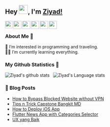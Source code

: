 
## Hey <img src="https://github.com/TheDudeThatCode/TheDudeThatCode/blob/master/Assets/Hi.gif" width="29px">, I'm [Ziyad!](https://www.linkedin.com/in/mziyadam/) 

<a href="https://www.linkedin.com/in/mziyadam/">
  <img align="left" width="24px" src="https://cdn.jsdelivr.net/npm/simple-icons@v3/icons/linkedin.svg"  />
</a>
<a href="https://developers.google.com/profile/u/111410080788658129588?utm_source=developers.google.com">
  <img align="left" width="26px" src="https://cdn.jsdelivr.net/npm/simple-icons@v3/icons/google.svg" />
</a>
<a href="https://www.qwiklabs.com/public_profiles/d1802fc5-f87f-40a6-ae2d-b26926527fd3">
  <img align="left" width="26px" src="https://cdn.jsdelivr.net/npm/simple-icons@v3/icons/qwiklabs.svg" />
</a>
<a href="mailto:mziyad195@gmail.com">
  <img align="left" width="26px" src="https://cdn.jsdelivr.net/npm/simple-icons@v3/icons/gmail.svg" />
</a>
<a href="https://www.youtube.com/channel/UCkqcyU5A2_5VefUEmXHXXEg">
  <img align="left" width="26px" src="https://cdn.jsdelivr.net/npm/simple-icons@v3/icons/youtube.svg" />
</a>
<a href="https://mziyadam.medium.com/">
  <img align="left" width="26px" src="https://cdn.jsdelivr.net/npm/simple-icons@v3/icons/medium.svg" />
</a>

<br />

### About Me 🚀
👀  I’m interested in programming and traveling. </br>
👨‍💻  I’m currently learning everything. </br>

### My Github Statistics 🙌
![Ziyad's github stats](https://github-readme-stats.vercel.app/api?username=mziyadam&show_icons=true&hide_border=true)&nbsp;&nbsp;
![Ziyad's Language stats](https://github-readme-stats-eight-theta.vercel.app/api/top-langs/?username=mziyadam&layout=compact&langs_count=8&hide_border=true)
<br />


### 📕 Blog Posts
- [How to Bypass Blocked Website without VPN](https://mziyadam.medium.com/how-to-bypass-blocked-website-without-vpn-c2276cfd21f7)
- [Tips n Trick Capstone Bangkit MD](https://mziyadam.medium.com/tips-n-trick-capstone-bangkit-md-non-jetpack-compose-4570cc62ab70)
- [How to Deploy iOS App](https://mziyadam.medium.com/how-to-deploy-ios-app-72245087fc95)
- [Flutter News App with Categories Selector](https://mziyad195.medium.com/flutter-news-app-with-categories-selector-e153f8cb5591)
- [UX yang Baik](https://mziyad195.medium.com/ux-yang-baik-923c2cbcc316)
<br/>

<!---
![visitors](https://komarev.com/ghpvc/?username=mziyadam)
- 👋 Hi, I’m @mziyadam
- 👀 I’m interested in Programming and Traveling
- 🌱 I’m currently learning Android Development
- 💞️ I’m looking to collaborate on a Team
- 📫 How to reach me ? You can chat me
mziyadam/mziyadam is a ✨ special ✨ repository because its `README.md` (this file) appears on your GitHub profile.
You can click the Preview link to take a look at your changes.
--->

